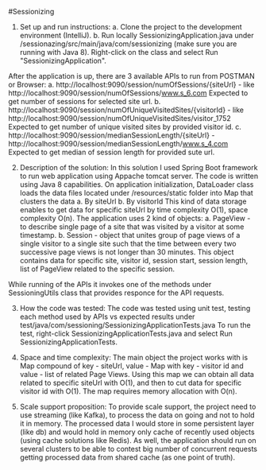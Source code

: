 #Sessionizing
1. Set up and run instructions:
a. Clone the project to the development environment (IntelliJ).
b. Run locally SessionizingApplication.java under /sessionazing/src/main/java/com/sessionizing (make sure you are running with Java 8).
Right-click on the class and select Run "SessionizingApplication".

After the application is up, there are 3 available APIs to run from POSTMAN or Browser:
a. http://localhost:9090/session/numOfSessions/{siteUrl} - like http://localhost:9090/session/numOfSessions/www.s_6.com
Expected to get number of sessions for selected site url. 
b. http://localhost:9090/session/numOfUniqueVisitedSites/{visitorId} - like http://localhost:9090/session/numOfUniqueVisitedSites/visitor_1752
Expected to get number of unique visited sites by provided visitor id.
c. http://localhost:9090/session/medianSessionLength/{siteUrl} - http://localhost:9090/session/medianSessionLength/www.s_4.com
Expected to get median of session length for provided sute url.

2. Description of the solution:
In this solution I used Spring Boot framework to run web application using Appache tomcat server.
The code is written using Java 8 capabilities.
On application initialization, DataLoader class loads the data files located under /resources/static folder into Map that clusters the data
a. By siteUrl
b. By visitorId
This kind of data storage enables to get data for specific siteUrl by time complexity O(1), space complexity O(n).
The application uses 2 kind of objects:
a. PageView  - to describe single page of a site that was visited by a visitor at some timestamp.
b. Session - object that unites group of page views of a single visitor to a single site such that the time between every two successive page views is not longer than 30 minutes.
This object contains data for specific site, visitor id, session start, session length, list of PageView related to the specific session.

While running of the APIs it invokes one of the methods under SessioningUtils class that provides responce for the API requests.

3. How the code was tested:
The code was tested using unit test, testing each method used by APIs vs expected results under test/java/com/sessioning/SessionizingApplicationTests.java
To run the test, right-click SessionizingApplicationTests.java and select Run SessionizingApplicationTests.

4. Space and time complexity:
The main object the project works with is Map compound of key - siteUrl, value - Map with key - visitor id and value - list of related Page Views.
Using this map we can obtain all data related to specific siteUrl with O(1), and then to cut data for specific visitor id with O(1).
The map requires memory allocation with O(n).

5. Scale support proposition:
To provide scale support, the project need to use streaming (like Kafka), to process the data on going and not to hold it in memory.
The processed data I would store in some persistent layer (like db) and would hold in memory only cache of recently used objects (using cache solutions like Redis).
As well, the application should run on several clusters to be able to contest big number of concurrent requests getting processed data from shared cache (as one point of truth).